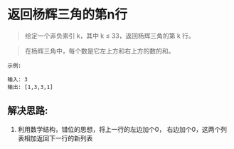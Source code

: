 # 返回杨辉三角的第n行
> 给定一个非负索引 k，其中 k ≤ 33，返回杨辉三角的第 k 行。

> 在杨辉三角中，每个数是它左上方和右上方的数的和。

```
示例:

输入: 3
输出: [1,3,3,1]
```

## 解决思路:
1. 利用数学结构，错位的思想，将上一行的左边加个0， 右边加个0，这两个列表相加返回下一行的新列表